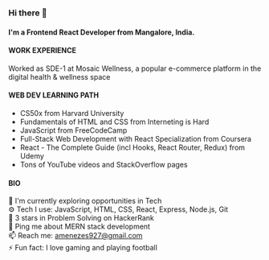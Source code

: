 ### Hi there 👋


#### I'm a Frontend React Developer from Mangalore, India.

#### WORK EXPERIENCE
Worked as SDE-1 at Mosaic Wellness, a popular e-commerce platform in the digital health & wellness space


#### WEB DEV LEARNING PATH

- CS50x from Harvard University
- Fundamentals of HTML and CSS from Interneting is Hard
- JavaScript from FreeCodeCamp
- Full-Stack Web Development with React Specialization from Coursera
- React - The Complete Guide (incl Hooks, React Router, Redux) from Udemy
- Tons of YouTube videos and StackOverflow pages 

#### BIO

 🏢 I'm currently exploring opportunities in Tech\
 ⚙️ Tech I use: JavaScript, HTML, CSS, React, Express, Node.js, Git\
 🌟 3 stars in Problem Solving on HackerRank\
 💬 Ping me about MERN stack development\
 📫 Reach me: amenezes927@gmail.com\
 ⚡️ Fun fact: I love gaming and playing football





